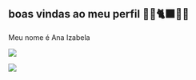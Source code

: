 ## boas vindas ao meu perfil 💮🥀🐈‍⬛🌒🖤

Meu nome é Ana Izabela

![](https://tenor.com/pt-BR/view/japancoi-park-sunghoon-japanchoi-parksunghoon-fruccinilla-gif-5879646609026308471)



![](https://media.tenor.com/UZizcG_X2XcAAAAM/japancoi-park-sunghoon.gif)




